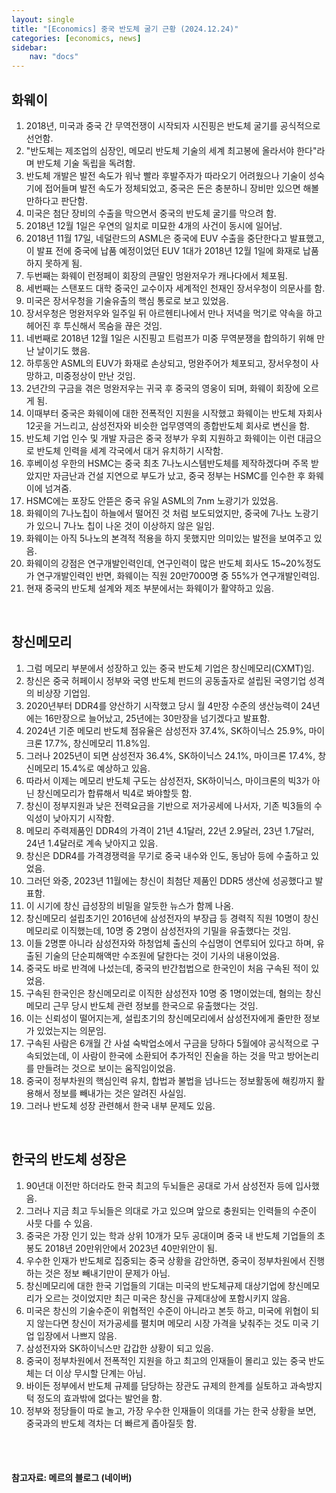 ```yaml
---
layout: single
title: "[Economics] 중국 반도체 굴기 근황 (2024.12.24)"
categories: [economics, news]
sidebar:
    nav: "docs"
---
```


## 화웨이
1. 2018년, 미국과 중국 간 무역전쟁이 시작되자 시진핑은 반도체 굴기를 공식적으로 선언함.
1. "반도체는 제조업의 심장인, 메모리 반도체 기술의 세계 최고봉에 올라서야 한다"라며 반도체 기술 독립을 독려함.
1. 반도체 개발은 발전 속도가 워낙 빨라 후발주자가 따라오기 어려웠으나 기술이 성숙기에 접어들며 발전 속도가 정체되었고, 중국은 돈은 충분하니 장비만 있으면 해볼만하다고 판단함.
1. 미국은 첨단 장비의 수출을 막으면서 중국의 반도체 굴기를 막으려 함.
1. 2018년 12월 1일은 우연의 일치로 미묘한 4개의 사건이 동시에 일어남.
1. 2018년 11월 17일, 네덜란드의 ASML은 중국에 EUV 수출을 중단한다고 발표했고, 이 발표 전에 중국에 납품 예정이었던 EUV 1대가 2018년 12월 1일에 화재로 납품하지 못하게 됨.
1. 두번째는 화웨이 런정페이 회장의 큰딸인 멍완저우가 캐나다에서 체포됨.
1. 세번째는 스탠포드 대학 중국인 교수이자 세계적인 천재인 장서우청이 의문사를 함.
1. 미국은 장서우청을 기술유출의 핵심 통로로 보고 있었음.
1. 장서우청은 멍완저우와 일주일 뒤 아르헨티나에서 만나 저녁을 먹기로 약속을 하고 헤어진 후 투신해서 목숨을 끊은 것임.
1. 네번째로 2018년 12월 1일은 시진핑고 트럼프가 미중 무역분쟁을 합의하기 위해 만난 날이기도 했음.
1. 하루동안 ASML의 EUV가 화재로 손상되고, 멍완주어가 체포되고, 장서우청이 사망하고, 미중정상이 만난 것임.
1. 2년간의 구금을 겪은 멍완저우는 귀국 후 중국의 영웅이 되며, 화웨이 회장에 오르게 됨.
1. 이때부터 중국은 화웨이에 대한 전폭적인 지원을 시작했고 화웨이는 반도체 자회사 12곳을 거느리고, 삼성전자와 비슷한 업무영역의 종합반도체 회사로 변신을 함.
1. 반도체 기업 인수 및 개발 자금은 중국 정부가 우회 지원하고 화웨이는 이런 대금으로 반도체 인력을 세계 각국에서 대거 유치하기 시작함.
1. 후베이성 우한의 HSMC는 중국 최초 7나노시스템반도체를 제작하겠다며 주목 받았지만 자금난과 건설 지연으로 부도가 났고, 중국 정부는 HSMC를 인수한 후 화웨이에 넘겨줌.
1. HSMC에는 포장도 안뜯은 중국 유일 ASML의 7nm 노광기가 있었음.
1. 화웨이의 7나노칩이 하늘에서 떨어진 것 처럼 보도되었지만, 중국에 7나노 노광기가 있으니 7나노 칩이 나온 것이 이상하지 않은 일임.
1. 화웨이는 아직 5나노의 본격적 적용을 하지 못했지만 의미있는 발전을 보여주고 있음.
1. 화웨이의 강점은 연구개발인력인데, 연구인력이 많은 반도체 회사도 15~20%정도가 연구개발인력인 반면, 화웨이는 직원 20만7000명 중 55%가 연구개발인력임.
1. 현재 중국의 반도체 설계와 제조 부분에서는 화웨이가 활약하고 있음.


<br/>

## 창신메모리
1. 그럼 메모리 부분에서 성장하고 있는 중국 반도체 기업은 창신메모리(CXMT)임.
1. 창신은 중국 허페이시 정부와 국영 반도체 펀드의 공동출자로 설립된 국영기업 성격의 비상장 기업임.
1. 2020년부터 DDR4를 양산하기 시작했고 당시 월 4만장 수준의 생산능력이 24년에는 16만장으로 늘어났고, 25년에는 30만장을 넘기겠다고 발표함.
1. 2024년 기준 메모리 반도체 점유율은 삼성전자 37.4%, SK하이닉스 25.9%, 마이크론 17.7%, 창신메모리 11.8%임.
1. 그러나 2025년이 되면 삼성전자 36.4%, SK하이닉스 24.1%, 마이크론 17.4%, 창신메모리 15.4%로 예상하고 있음.
1. 따라서 이제는 메모리 반도체 구도는 삼성전자, SK하이닉스, 마이크론의 빅3가 아닌 창신메모리가 합류해서 빅4로 봐야할듯 함.
1. 창신이 정부지원과 낮은 전력요금을 기반으로 저가공세에 나서자, 기존 빅3들의 수익성이 낮아지기 시작함.
1. 메모리 주력제품인 DDR4의 가격이 21년 4.1달러, 22년 2.9달러, 23년 1.7달러, 24년 1.4달러로 계속 낮아지고 있음.
1. 창신은 DDR4를 가격경쟁력을 무기로 중국 내수와 인도, 동남아 등에 수출하고 있었음.
1. 그러던 와중, 2023년 11월에는 창신이 최첨단 제품인 DDR5 생산에 성공했다고 발표함.
1. 이 시기에 창신 급성장의 비밀을 알듯한 뉴스가 함께 나옴.
1. 창신메모리 설립초기인 2016년에 삼성전자의 부장급 등 경력직 직원 10명이 창신메모리로 이직했는데, 10명 중 2명이 삼성전자의 기밀을 유출했다는 것임.
1. 이들 2명뿐 아니라 삼성전자와 하청업체 출신의 수십명이 연루되어 있다고 하며, 유출된  기술의 단순피해액만 수조원에 달한다는 것이 기사의 내용이었음.
1. 중국도 바로 반격에 나섰는데, 중국의 반간첩법으로 한국인이 처음 구속된 적이 있었음.
1. 구속된 한국인은 창신메모리로 이직한 삼성전자 10명 중 1명이었는데, 혐의는 창신메모리 근무 당시 반도체 관련 정보를 한국으로 유출했다는 것임.
1. 이는 신뢰성이 떨어지는게, 설립초기의 창신메모리에서 삼성전자에게 줄만한 정보가 있었는지는 의문임.
1. 구속된 사람은 6개월 간 사설 숙박업소에서 구금을 당하다 5월에야 공식적으로 구속되었는데, 이 사람이 한국에 소환되어 추가적인 진술을 하는 것을 막고 방어논리를 만들려는 것으로 보이는 움직임이었음.
1. 중국이 정부차원의 핵심인력 유치, 합법과 불법을 넘나드는 정보활동에 해킹까지 활용해서 정보를 빼내가는 것은 알려진 사실임.
1. 그러나 반도체 성장 관련해서 한국 내부 문제도 있음.

<br/>

## 한국의 반도체 성장은
1. 90년대 이전만 하더라도 한국 최고의 두뇌들은 공대로 가서 삼성전자 등에 입사했음.
1. 그러나 지금 최고 두뇌들은 의대로 가고 있으며 앞으로 충원되는 인력들의 수준이 사뭇 다를 수 있음.
1. 중국은 가장 인기 있는 학과 상위 10개가 모두 공대이며 중국 내 반도체 기업들의 초봉도 2018년 20만위안에서 2023년 40만위안이 됨.
1. 우수한 인재가 반도체로 집중되는 중국 상황을 감안하면, 중국이 정부차원에서 진행하는 것은 정보 빼내기만이 문제가 아님.
1. 창신메모리에 대한 한국 기업들의 기대는 미국의 반도체규제 대상기업에 창신메모리가 오르는 것이었지만 최근 미국은 창신을 규제대상에 포함시키지 않음.
1. 미국은 창신의 기술수준이 위협적인 수준이 아니라고 본듯 하고, 미국에 위협이 되지 않는다면 창신이 저가공세를 펼치며 메모리 시장 가격을 낮춰주는 것도 미국 기업 입장에서 나쁘지 않음.
1. 삼성전자와 SK하이닉스만 갑갑한 상황이 되고 있음.
1. 중국이 정부차원에서 전폭적인 지원을 하고 최고의 인재들이 몰리고 있는 중국 반도체는 더 이상 무시할 단계는 아님.
1. 바이든 정부에서 반도체 규제를 담당하는 장관도 규제의 한계를 실토하고 과속방지턱 정도의 효과밖에 없다는 발언을 함.
1. 정부와 정당들이 따로 놀고, 가장 우수한 인재들이 의대를 가는 한국 상황을 보면, 중국과의 반도체 격차는 더 빠르게 좁아질듯 함.



<br/>
<br/>

#### 참고자료: 메르의 블로그 (네이버) 